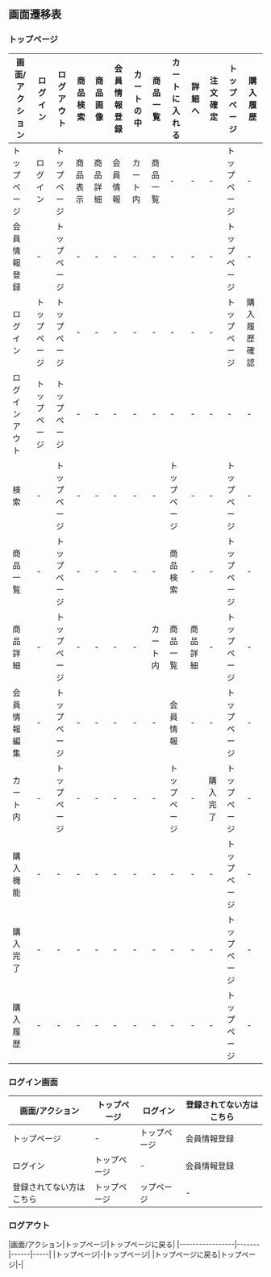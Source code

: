 ## 画面遷移表

### トップページ
|画面/アクション|ログイン|ログアウト|商品検索|商品画像|会員情報登録|カートの中|商品一覧|カートに入れる|詳細へ|注文確定|トップページ|購入履歴|
|-----------------|-------|---------|-------|-------|-------|---------|-------|------------|------|------|-----------|-|
|トップページ|ログイン|トップページ|商品表示|商品詳細|会員情報|カート内|商品一覧|-|-|-|トップページ|-|
|会員情報登録|-|トップページ|-|-|-|-|-|-|-|-|トップページ|-|
|ログイン|トップページ|トップページ|-|-|-|-|-|-|-|-|トップページ|購入履歴確認|
|ログインアウト|トップページ|トップページ|-|-|-|-|-|-|-|-|-|-|トップページ|-|
|検索|-|トップページ|-|-|-|-|-|トップページ|-|-|トップページ|-|
|商品一覧|-|トップページ|-|-|-|-|-|商品検索|-|-|トップページ|-|
|商品詳細|-|トップページ|-|-|-|-|カート内|商品一覧|商品詳細|-|トップページ|-|
|会員情報編集|-|トップページ|-|-|-|-|-|会員情報|-|-|トップページ|-|
|カート内|-|トップページ|-|-|-|-|-|トップページ|-|購入完了|トップページ|-|
|購入機能|-|-|-|-|-|-|-|-|-|-|トップページ|-|
|購入完了|-|-|-|-|-|-|-|-|-|-|トップページ|-|
|購入履歴|-|-|-|-|-|-|-|-|-|-|トップページ|-|

### ログイン画面
|画面/アクション|トップページ|ログイン|登録されてない方はこちら|
|-----------------|-------|------|-----|
|トップページ|-|トップページ|会員情報登録|
|ログイン|トップページ|-|会員情報登録|
|登録されてない方はこちら|トップページ|ップページ|-|

### ログアウト
|画面/アクション|トップページ|トップページに戻る|
|-----------------|-------|------|-----|
|トップページ|-|トップページ|
|トップページに戻る|トップページ|-|

